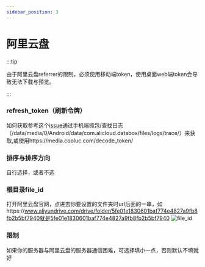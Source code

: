```yaml
---
sidebar_position: 3
---
```


# 阿里云盘

:::tip

由于阿里云盘referrer的限制，必须使用移动端token，使用桌面web端token会导致无法下载与预览。

:::

### refresh_token（刷新令牌）
如何获取参考这个[issue](https://github.com/Xhofe/alist/issues/88)通过手机端抓包/查找日志（/data/media/0/Android/data/com.alicloud.databox/files/logs/trace/）来获取,或使用https://media.cooluc.com/decode_token/
### 排序与排序方向
自行选择，或者不选
### 根目录file_id
打开阿里云盘官网，点进去你要设置的文件夹时url后面的一串，如https://www.aliyundrive.com/drive/folder/5fe01e1830601baf774e4827a9fb8fb2b5bf7940就是5fe01e1830601baf774e4827a9fb8fb2b5bf7940
![file_id](https://store.heytapimage.com/cdo-portal/feedback/202111/24/e69c2d064d6794fc008c7ba1588707da.png)

### 限制
如果你的服务器与阿里云盘的服务器通信困难，可选择填小一点，否则默认不填就好
